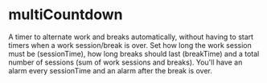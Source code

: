 # multiCountdown
A timer to alternate work and breaks automatically, without having to start timers when a work session/break is over. Set how long the work session must be (sessionTime), how long breaks should last (breakTime) and a total number of    sessions (sum of work sessions and breaks). You'll have an alarm every sessionTime and an alarm after the break is over.
